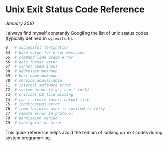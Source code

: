 # Unix Exit Status Code Reference
*January 2010*

I always find myself constantly Googling the list of unix status codes (typically defined in `sysexits.h`).

```bash
0   # successful termination
64  # base value for error messages
65  # command line usage error
66  # data format error
67  # cannot open input
68  # addressee unknown
69  # host name unknown
70  # service unavailable
71  # internal software error
72  # system error (e.g., can't fork)
73  # critical OS file missing
74  # can't create (user) output file
75  # input/output error
76  # temp failure; user is invited to retry
77  # remote error in protocol
78  # permission denied
79  # configuration error
```

This quick reference helps avoid the tedium of looking up exit codes during system programming.
